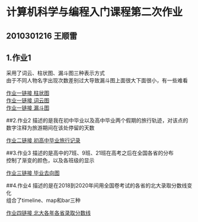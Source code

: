 # 计算机科学与编程入门课程第二次作业
## 2010301216 王顺雷
## 1.作业1
采用了词云、柱状图、漏斗图三种表示方式  
由于不同人物名字出现次数差别过大导致漏斗图上面很大下面很小，有一些难看

[作业一链接 柱状图](https://1019482268.github.io/柱状图.html)  
[作业一链接 词云图](https://1019482268.github.io/词云图.html)  
[作业一链接 漏斗图](https://1019482268.github.io/漏斗图.html)

##2.作业2
描述的是我在初中毕业以及高中毕业两个假期的旅行轨迹，对该点的数字注释为旅游期间在该处停留的天数

[作业二链接 初高中毕业旅行记录](https://1019482268.github.io/初高中毕业旅行记录.html)

##3.作业3
描述的是高中的7班、9班、21班在高考之后在全国各省的分布  
控制了渐变的颜色，以及各班级的显示

[作业三链接 毕业去向图](https://1019482268.github.io/毕业去向图.html)

##4.作业4
描述的是在2018到2020年间用全国卷考试的各省的北大录取分数线变化  
组合了timeline、map和bar三种

[作业四链接 北大各年各省录取分数线](https://1019482268.github.io/北大各年各省录取分数线.html)


